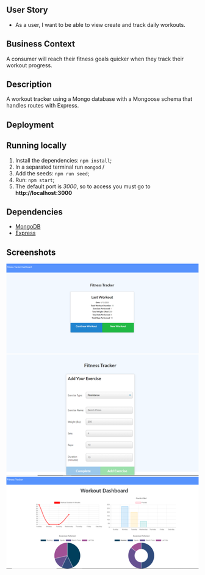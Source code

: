 ## User Story

* As a user, I want to be able to view create and track daily workouts.

## Business Context

A consumer will reach their fitness goals quicker when they track their workout progress.

## Description

A workout tracker using a Mongo database with a Mongoose schema that handles routes with Express.

## Deployment 




## Running locally

1. Install the dependencies: ```npm install```;
2. In a separated terminal run ```mongod``` /
3. Add the seeds: ```npm run seed```;
4. Run: ```npm start```;
5. The default  port is *3000*, so to access you must go to **http://localhost:3000**

## Dependencies

* [MongoDB](https://www.mongodb.com/)
* [Express](https://expressjs.com/)

## Screenshots

![index](public/images/index.PNG)
![workout](public/images/workout.PNG)
![stats](public/images/stats.PNG)